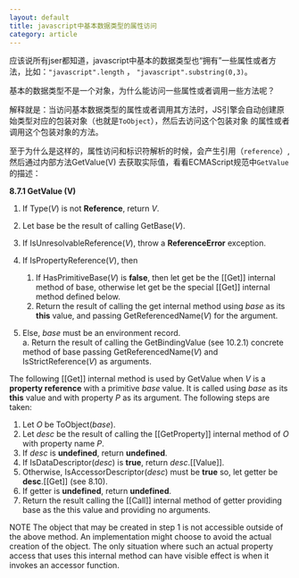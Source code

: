 ```yaml
---
layout: default
title: javascript中基本数据类型的属性访问
category: article
---
```


应该说所有jser都知道，javascript中基本的数据类型也“拥有”一些属性或者方法，比如：`"javascript".length` ，
`"javascript".substring(0,3)`。

基本的数据类型不是一个对象，为什么能访问一些属性或者调用一些方法呢？

解释就是：当访问基本数据类型的属性或者调用其方法时，JS引擎会自动创建原始类型对应的包装对象（也就是`ToObject`），然后去访问这个包装对象
的属性或者调用这个包装对象的方法。

至于为什么是这样的，属性访问和标识符解析的时候，会产生引用（`reference`）,然后通过内部方法GetValue(V)
去获取实际值，看看ECMAScript规范中`GetValue`的描述：

**8.7.1 GetValue (V)**

1. If Type(*V*) is not **Reference**, return *V*.
2. Let base be the result of calling GetBase(*V*).
3. If IsUnresolvableReference(*V*), throw a **ReferenceError** exception.
4. If IsPropertyReference(*V*), then  

    1. If HasPrimitiveBase(*V*) is **false**, then let get be the [[Get]] internal method of base, otherwise let get be the special [[Get]] internal method defined below.  
    2. Return the result of calling the get internal method using *base* as its **this** value, and passing GetReferencedName(*V*) for the argument.
    
5. Else, *base* must be an environment record.  
    a. Return the result of calling the GetBindingValue (see 10.2.1) concrete method of base passing GetReferencedName(*V*) and IsStrictReference(*V*) as arguments.  
  
The following [[Get]] internal method is used by GetValue when *V* is a **property reference** with a primitive *base* value. It is called using *base* as its **this** value and with property *P* as its argument. The following steps are taken:

1. Let *O* be ToObject(*base*).
2. Let *desc* be the result of calling the [[GetProperty]] internal method of *O* with property name *P*.
3. If *desc* is **undefined**, return **undefined**.
4. If IsDataDescriptor(*desc*) is **true**, return *desc*.[[Value]].
5. Otherwise, IsAccessorDescriptor(*desc*) must be **true** so, let getter be **desc**.[[Get]] (see 8.10).
6. If getter is **undefined**, return **undefined**.
7. Return the result calling the [[Call]] internal method of getter providing base as the this value and providing no arguments.
  
NOTE The object that may be created in step 1 is not accessible outside of the above method. An implementation might choose to avoid the actual creation of the object. The only situation where such an actual property access that uses this internal method can have visible effect is when it invokes an accessor function.

